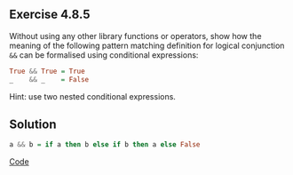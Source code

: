 ## Exercise 4.8.5

Without using any other library functions or operators, show how the meaning of the following pattern matching definition for logical conjunction `&&` can be formalised using conditional expressions:
```haskell
True && True = True
_    && _    = False
```
Hint: use two nested conditional expressions.

## Solution

```haskell
a && b = if a then b else if b then a else False
```

[Code](../../src/ch-04/4-8.hs)
